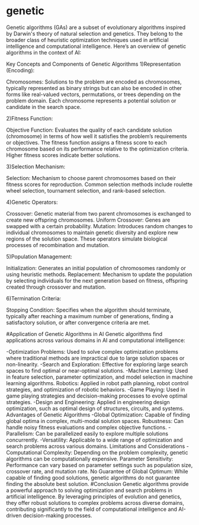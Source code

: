 # genetic
Genetic algorithms (GAs) are a subset of evolutionary algorithms inspired by Darwin's theory of natural selection and genetics. They belong to the broader class of heuristic optimization techniques used in artificial intelligence and computational intelligence. Here’s an overview of genetic algorithms in the context of AI:

Key Concepts and Components of Genetic Algorithms
1)Representation (Encoding):

Chromosomes: Solutions to the problem are encoded as chromosomes, typically represented as binary strings but can also be encoded in other forms like real-valued vectors, permutations, or trees depending on the problem domain.
Each chromosome represents a potential solution or candidate in the search space.

2)Fitness Function:

Objective Function: Evaluates the quality of each candidate solution (chromosome) in terms of how well it satisfies the problem’s requirements or objectives.
The fitness function assigns a fitness score to each chromosome based on its performance relative to the optimization criteria. Higher fitness scores indicate better solutions.

3)Selection Mechanism:

Selection: Mechanism to choose parent chromosomes based on their fitness scores for reproduction.
Common selection methods include roulette wheel selection, tournament selection, and rank-based selection.

4)Genetic Operators:

Crossover: Genetic material from two parent chromosomes is exchanged to create new offspring chromosomes.
Uniform Crossover: Genes are swapped with a certain probability.
Mutation: Introduces random changes to individual chromosomes to maintain genetic diversity and explore new regions of the solution space.
These operators simulate biological processes of recombination and mutation.

5)Population Management:

Initialization: Generates an initial population of chromosomes randomly or using heuristic methods.
Replacement: Mechanism to update the population by selecting individuals for the next generation based on fitness, offspring created through crossover and mutation.

6)Termination Criteria:

Stopping Condition: Specifies when the algorithm should terminate, typically after reaching a maximum number of generations, finding a satisfactory solution, or after convergence criteria are met.

#Application of Genetic Algorithms in AI
Genetic algorithms find applications across various domains in AI and computational intelligence:

-Optimization Problems: Used to solve complex optimization problems where traditional methods are impractical due to large solution spaces or non-linearity.
-Search and Exploration: Effective for exploring large search spaces to find optimal or near-optimal solutions.
-Machine Learning: Used in feature selection, parameter optimization, and model selection in machine learning algorithms.
Robotics: Applied in robot path planning, robot control strategies, and optimization of robotic behaviors.
-Game Playing: Used in game playing strategies and decision-making processes to evolve optimal strategies.
-Design and Engineering: Applied in engineering design optimization, such as optimal design of structures, circuits, and systems.
Advantages of Genetic Algorithms
-Global Optimization: Capable of finding global optima in complex, multi-modal solution spaces.
Robustness: Can handle noisy fitness evaluations and complex objective functions.
-Parallelism: Can be parallelized easily to explore multiple solutions concurrently.
-Versatility: Applicable to a wide range of optimization and search problems across various domains.
Limitations and Considerations
-Computational Complexity: Depending on the problem complexity, genetic algorithms can be computationally expensive.
Parameter Sensitivity: Performance can vary based on parameter settings such as population size, crossover rate, and mutation rate.
No Guarantee of Global Optimum: While capable of finding good solutions, genetic algorithms do not guarantee finding the absolute best solution.
#Conclusion
Genetic algorithms provide a powerful approach to solving optimization and search problems in artificial intelligence. By leveraging principles of evolution and genetics, they offer robust solutions to complex problems across diverse domains, contributing significantly to the field of computational intelligence and AI-driven decision-making processes.


